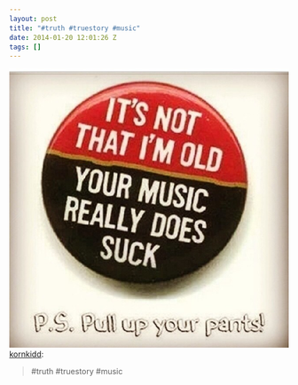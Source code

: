 ```yaml
---
layout: post
title: "#truth #truestory #music"
date: 2014-01-20 12:01:26 Z
tags: []
---
```

![](/media/2014/01/73939869893.jpg)
[kornkidd](http://kornkidd.tumblr.com/post/73345692619/truth-truestory-music):

> #truth #truestory #music
